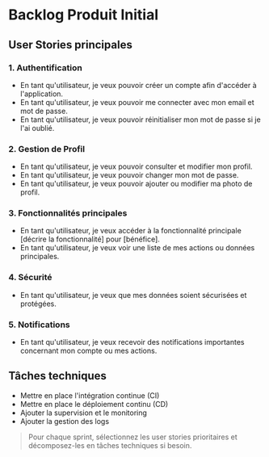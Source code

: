 # Backlog Produit Initial

## User Stories principales

### 1. Authentification
- En tant qu'utilisateur, je veux pouvoir créer un compte afin d'accéder à l'application.
- En tant qu'utilisateur, je veux pouvoir me connecter avec mon email et mot de passe.
- En tant qu'utilisateur, je veux pouvoir réinitialiser mon mot de passe si je l'ai oublié.

### 2. Gestion de Profil
- En tant qu'utilisateur, je veux pouvoir consulter et modifier mon profil.
- En tant qu'utilisateur, je veux pouvoir changer mon mot de passe.
- En tant qu'utilisateur, je veux pouvoir ajouter ou modifier ma photo de profil.

### 3. Fonctionnalités principales
- En tant qu'utilisateur, je veux accéder à la fonctionnalité principale [décrire la fonctionnalité] pour [bénéfice].
- En tant qu'utilisateur, je veux voir une liste de mes actions ou données principales.

### 4. Sécurité
- En tant qu'utilisateur, je veux que mes données soient sécurisées et protégées.

### 5. Notifications
- En tant qu'utilisateur, je veux recevoir des notifications importantes concernant mon compte ou mes actions.

## Tâches techniques
- Mettre en place l'intégration continue (CI)
- Mettre en place le déploiement continu (CD)
- Ajouter la supervision et le monitoring
- Ajouter la gestion des logs

> Pour chaque sprint, sélectionnez les user stories prioritaires et décomposez-les en tâches techniques si besoin. 